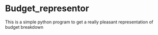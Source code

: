 
# Budget_representor
This is a simple python program to get a really pleasant representation of budget breakdown
